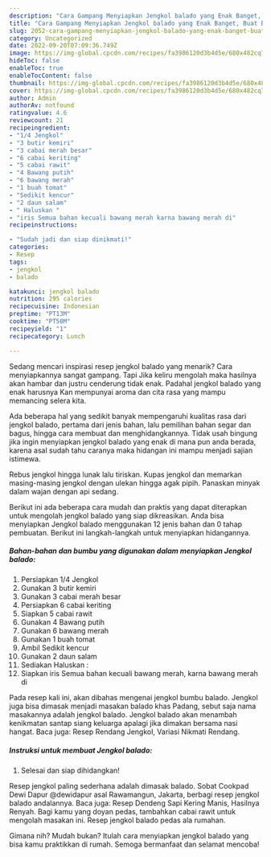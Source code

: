 ```yaml
---
description: "Cara Gampang Menyiapkan Jengkol balado yang Enak Banget, Buat Buka Puasa Bisa Manjain Lidah"
title: "Cara Gampang Menyiapkan Jengkol balado yang Enak Banget, Buat Buka Puasa Bisa Manjain Lidah"
slug: 2052-cara-gampang-menyiapkan-jengkol-balado-yang-enak-banget-buat-buka-puasa-bisa-manjain-lidah
category: Uncategorized
date: 2022-09-20T07:09:36.749Z
image: https://img-global.cpcdn.com/recipes/fa3986120d3b4d5e/680x482cq70/jengkol-balado-foto-resep-utama.jpg
hideToc: false
enableToc: true
enableTocContent: false
thumbnail: https://img-global.cpcdn.com/recipes/fa3986120d3b4d5e/680x482cq70/jengkol-balado-foto-resep-utama.jpg
cover: https://img-global.cpcdn.com/recipes/fa3986120d3b4d5e/680x482cq70/jengkol-balado-foto-resep-utama.jpg
author: Admin
authorAv: notfound
ratingvalue: 4.6
reviewcount: 21
recipeingredient:
- "1/4 Jengkol"
- "3 butir kemiri"
- "3 cabai merah besar"
- "6 cabai keriting"
- "5 cabai rawit"
- "4 Bawang putih"
- "6 bawang merah"
- "1 buah tomat"
- "Sedikit kencur"
- "2 daun salam"
- " Haluskan "
- "iris Semua bahan kecuali bawang merah karna bawang merah di"
recipeinstructions:

- "Sudah jadi dan siap dinikmati!"
categories:
- Resep
tags:
- jengkol
- balado

katakunci: jengkol balado 
nutrition: 295 calories
recipecuisine: Indonesian
preptime: "PT13M"
cooktime: "PT50M"
recipeyield: "1"
recipecategory: Lunch

---
```



Sedang mencari inspirasi resep jengkol balado yang menarik? Cara menyiapkannya sangat gampang. Tapi Jika keliru mengolah maka hasilnya akan hambar dan justru cenderung tidak enak. Padahal jengkol balado yang enak harusnya Kan mempunyai aroma dan cita rasa yang mampu memancing selera kita.


Ada beberapa hal yang sedikit banyak mempengaruhi kualitas rasa dari jengkol balado, pertama dari jenis bahan, lalu pemilihan bahan segar dan bagus, hingga cara membuat dan menghidangkannya. Tidak usah bingung jika ingin menyiapkan jengkol balado yang enak di mana pun anda berada, karena asal sudah tahu caranya maka hidangan ini mampu menjadi sajian istimewa.

Rebus jengkol hingga lunak lalu tiriskan. Kupas jengkol dan memarkan masing-masing jengkol dengan ulekan hingga agak pipih. Panaskan minyak dalam wajan dengan api sedang.


Berikut ini ada beberapa cara mudah dan praktis yang dapat diterapkan untuk mengolah jengkol balado yang siap dikreasikan. Anda bisa menyiapkan Jengkol balado menggunakan 12 jenis bahan dan 0 tahap pembuatan. Berikut ini langkah-langkah untuk menyiapkan hidangannya.

<!--inarticleads1-->

##### Bahan-bahan dan bumbu yang digunakan dalam menyiapkan Jengkol balado:

1. Persiapkan 1/4 Jengkol
1. Gunakan 3 butir kemiri
1. Gunakan 3 cabai merah besar
1. Persiapkan 6 cabai keriting
1. Siapkan 5 cabai rawit
1. Gunakan 4 Bawang putih
1. Gunakan 6 bawang merah
1. Gunakan 1 buah tomat
1. Ambil Sedikit kencur
1. Gunakan 2 daun salam
1. Sediakan  Haluskan :
1. Siapkan iris Semua bahan kecuali bawang merah, karna bawang merah di


Pada resep kali ini, akan dibahas mengenai jengkol bumbu balado. Jengkol juga bisa dimasak menjadi masakan balado khas Padang, sebut saja nama masakannya adalah jengkol balado. Jengkol balado akan menambah kenikmatan santap siang keluarga apalagi jika dimakan bersama nasi hangat. Baca juga: Resep Rendang Jengkol, Variasi Nikmati Rendang. 

<!--inarticleads2-->

##### Instruksi untuk membuat Jengkol balado:


1. Selesai dan siap dihidangkan!

Resep jengkol paling sederhana adalah dimasak balado. Sobat Cookpad Dewi Dapur @dewidapur asal Rawamangun, Jakarta, berbagi resep jengkol balado andalannya. Baca juga: Resep Dendeng Sapi Kering Manis, Hasilnya Renyah. Bagi kamu yang doyan pedas, tambahkan cabai rawit untuk mengolah masakan ini. Resep jengkol balado pedas ala rumahan. 

Gimana nih? Mudah bukan? Itulah cara menyiapkan jengkol balado yang bisa kamu praktikkan di rumah. Semoga bermanfaat dan selamat mencoba!
